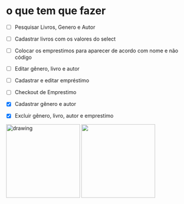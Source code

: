 # o que tem que fazer

- [ ] Pesquisar Livros, Genero e Autor
- [ ] Cadastrar livros com os valores do select
- [ ] Colocar os emprestimos para aparecer de acordo com nome e não código
- [ ] Editar gênero, livro e autor
- [ ] Cadastrar e editar empréstimo
- [ ] Checkout de Emprestimo
- [X] Cadastrar gênero e autor
- [X] Excluir gênero, livro, autor e emprestimo


<img src="https://user-images.githubusercontent.com/30533809/72168787-9a0a9e00-33ac-11ea-9437-e115e8c672eb.jpeg" alt="drawing" width="200"/>
<img src="https://user-images.githubusercontent.com/30533809/72169220-75fb8c80-33ad-11ea-8986-91a86a5c5019.jpg" width="200"/>
